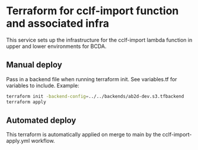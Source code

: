# Terraform for cclf-import function and associated infra

This service sets up the infrastructure for the cclf-import lambda function in upper and lower environments for BCDA.

## Manual deploy

Pass in a backend file when running terraform init. See variables.tf for variables to include. Example:

```bash
terraform init -backend-config=../../backends/ab2d-dev.s3.tfbackend
terraform apply
```

## Automated deploy

This terraform is automatically applied on merge to main by the cclf-import-apply.yml workflow.
